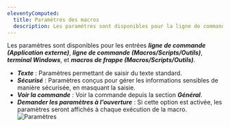 ```yaml
---
eleventyComputed:
  title: Paramètres des macros
  description: Les paramètres sont disponibles pour la ligne de commande (Application externe), la ligne de commande (Macros/Scripts/Outils), le terminal Windows et les macros de frappe (Macros/Scripts/Outils).
---
```

Les paramètres sont disponibles pour les entrées ***ligne de commande (Application externe)***, ***ligne de commande (Macros/Scripts/Outils)***, ***terminal Windows***, et ***macros de frappe (Macros/Scripts/Outils)***.

* ***Texte*** : Paramètres permettant de saisir du texte standard.
* ***Sécurisé*** : Paramètres conçus pour gérer les informations sensibles de manière sécurisée, en masquant la saisie.
* ***Voir la commande*** : Voir la commande depuis la section ***Général***.
* ***Demander les paramètres à l'ouverture*** : Si cette option est activée, les paramètres seront affichés à chaque exécution de la macro.
![Paramètres](https://webdevolutions.blob.core.windows.net/docs/RDMW6002_2023_3.png)